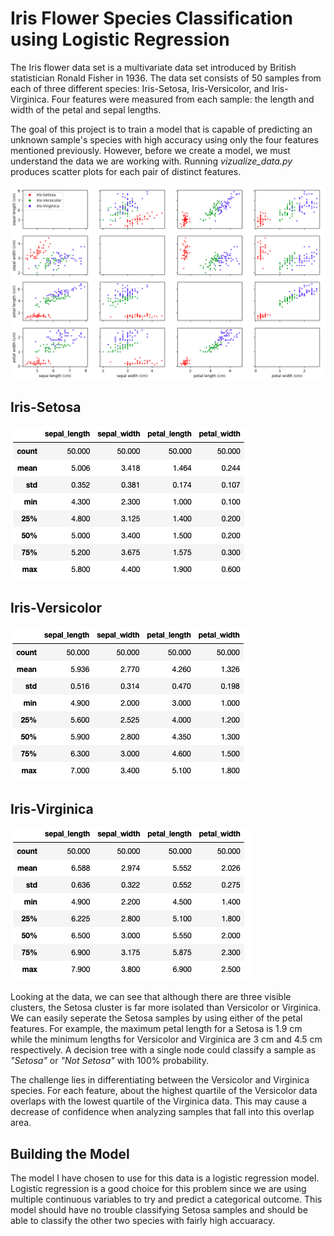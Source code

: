 # Iris Flower Species Classification using Logistic Regression

The Iris flower data set is a multivariate data set introduced by British statistician Ronald Fisher in 1936. The data set consists of 50 samples from each of three different species: Iris-Setosa, Iris-Versicolor, and Iris-Virginica. Four features were measured from each sample: the length and width of the petal and sepal lengths.

The goal of this project is to train a model that is capable of predicting an unknown sample's species with high accuracy using only the four features mentioned previously. However, before we create a model, we must understand the data we are working with. Running *vizualize_data.py* produces scatter plots for each pair of distinct features.

![Feature Scatter Plots](/images/iris_plot.png)

## Iris-Setosa
![Setosa Summary Data](/images/setosa_data.png)

## Iris-Versicolor
![Versicolor Summary Data](/images/versicolor_data.png)

## Iris-Virginica
![Virginica Summary Data](/images/virginica_data.png)

Looking at the data, we can see that although there are three visible clusters, the Setosa cluster is far more isolated than Versicolor or Virginica. We can easily seperate the Setosa samples by using either of the petal features. For example, the maximum petal length for a Setosa is 1.9 cm while the minimum lengths for Versicolor and Virginica are 3 cm and 4.5 cm respectively. A decision tree with a single node could classify a sample as *"Setosa"* or *"Not Setosa"* with 100% probability.

The challenge lies in differentiating between the Versicolor and Virginica species. For each feature, about the highest quartile of the Versicolor data overlaps with the lowest quartile of the Virginica data. This may cause a decrease of confidence when analyzing samples that fall into this overlap area.

## Building the Model

The model I have chosen to use for this data is a logistic regression model. Logistic regression is a good choice for this problem since we are using multiple continuous variables to try and predict a categorical outcome. This model should have no trouble classifying Setosa samples and should be able to classify the other two species with fairly high accuaracy.
